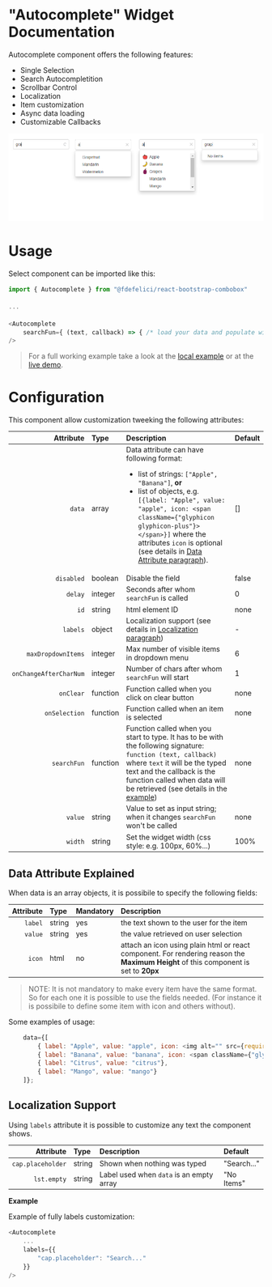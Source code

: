 # "Autocomplete" Widget Documentation

Autocomplete component offers the following features:
* Single Selection
* Search Autocompletition
* Scrollbar Control
* Localization 
* Item customization
* Async data loading
* Customizable Callbacks

![Component ShowCase](example/src/images/showcase_autocomplete.png)

# Usage
Select component can be imported like this:
```javascript
import { Autocomplete } from "@fdefelici/react-bootstrap-combobox"

...

<Autocomplete
    searchFun={ (text, callback) => { /* load your data and populate widget data using the callback */ } }
/>
```

> For a full working example take a look at the [local example](example/) or at the [live demo](https://codesandbox.io/s/github/fdefelici/react-bootstrap-combobox/tree/v1.5.2/example?fontsize=14).

# Configuration
This component allow customization tweeking the following attributes:

| Attribute | Type | Description | Default |
|  ---: | :--- | :---        | :---    |
| `data` | array | Data attribute can have following format: <ul><li>list of strings: `["Apple", "Banana"]`, <b>or</b></li><li>list of objects, e.g. `[{label: "Apple", value: "apple", icon: <span className={"glyphicon glyphicon-plus"}></span>}]` where the attributes `icon` is optional (see details in [Data Attribute paragraph](#data-attribute-explained)).</li></ul>  | []  |
| `disabled` | boolean | Disable the field | false |
| `delay` | integer | Seconds after whom `searchFun` is called | 0 |
| `id` | string | html element ID  | none  |
| `labels` | object | Localization support (see details in [Localization paragraph](#localization-support)) | - |
| `maxDropdownItems` | integer | Max number of visible items in dropdown menu | 6 |
| `onChangeAfterCharNum` | integer | Number of chars after whom `searchFun` will start | 1 |
| `onClear` | function | Function called when you click on clear button | none |
| `onSelection` | function | Function called when an item is selected | none |
| `searchFun` | function | Function called when you start to type. It has to be with the following signature: `function (text, callback)` where `text` it will be the typed text and the callback is the function called when data will be retrieved (see details in the [example](example/)) | none  |
| `value` | string | Value to set as input string; when it changes `searchFun` won't be called   | none  |
| `width` | string | Set the widget width (css style: e.g. 100px, 60%...) | 100%  |


## Data Attribute Explained
When data is an array objects, it is possibile to specify the following fields:

| Attribute | Type | Mandatory | Description | 
|  ---: | :--- | :---        | :---    |
| `label` | string | yes | the text shown to the user for the item |
| `value` | string | yes | the value retrieved on user selection |
| `icon` | html | no | attach an icon using plain html or react component. For rendering reason the **Maximum Height** of this component is set to **20px** |


> NOTE: It is not mandatory to make every item have the same format. So for each one it is possible to use the fields needed. (For instance it is possibile to define some item with icon and others without).

Some examples of usage:
```javascript
    data={[
        { label: "Apple", value: "apple", icon: <img alt="" src={require("./images/apple.png")}/>},
        { label: "Banana", value: "banana", icon: <span className={"glyphicon glyphicon-plus"}></span>},
        { label: "Citrus", value: "citrus"},
        { label: "Mango", value: "mango"}
    ]};
```

## Localization Support
Using ```labels``` attribute it is possible to customize any text the component shows.

| Attribute | Type | Description | Default |
|  ---: | :--- | :---        | :---    |
| `cap.placeholder` | string | Shown when nothing was typed | "Search..." |
| `lst.empty` | string | Label used when `data` is an empty array | "No Items" |

**Example**

Example of fully labels customization:
```javascript
<Autocomplete
    ...
    labels={{
        "cap.placeholder": "Search..."
    }}
/>
```
